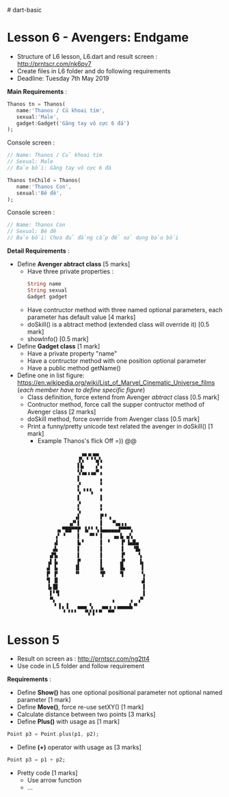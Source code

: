 ﻿﻿# dart-basic

# Lesson 6 - Avengers: Endgame
* Structure of L6 lesson, L6.dart and result screen : http://prntscr.com/nk6pv7
* Create files in L6 folder and do following requirements
* Deadline: Tuesday 7th May 2019

**Main Requirements** : 
 ```dart
Thanos tn = Thanos(
    name:'Thanos / Củ khoai tím',
    sexual:'Male',
    gadget:Gadget('Găng tay vô cực 6 đá')
);
```
Console screen :
 ```dart
// Name: Thanos / Củ khoai tím
// Sexual: Male
// Bảo bối: Găng tay vô cực 6 đá
```
 ```dart
Thanos tnChild = Thanos(
    name:'Thanos Con',
    sexual:'Bê đê',
);
```
Console screen :
 ```dart
// Name: Thanos Con
// Sexual: Bê đê
// Bảo bối: Chưa đủ đẳng cấp để sử dụng bảo bối
 ``` 
**Detail Requirements** : 
-  Define **Avenger abtract class** [5 marks]
    + Have three private properties : 
        ```dart 
        String name 
        String sexual 
        Gadget gadget
        ```
    + Have contructor method with three named optional parameters, each parameter has default value [4 marks]
    + doSkill() is a abtract method (extended class will override it) [0.5 mark]
    + showInfo() [0.5 mark]
-  Define **Gadget class** [1 mark]
    + Have a private property "name"
    + Have a contructor method with one position optional parameter
    + Have a public method getName()
-  Define one in list figure: https://en.wikipedia.org/wiki/List_of_Marvel_Cinematic_Universe_films (*each member have to define specific figure*)
    + Class definition, force extend from Avenger *abtract* class [0.5 mark]
    + Contructor method, force call the supper contructor method of Avenger class [2 marks]
    + doSkill method, force override from Avenger class [0.5 mark]
    + Print a funny/pretty unicode text related the avenger in doSkill() [1 mark]
      - Example Thanos's flick Off =)) @@
```dart
                        ▗▄▗▖▄▄                              
                       ▐▚ ▘▝▝▄▚                             
                       ▌▙    ▞▗                             
                       ▚▚▄▗▗▄▀▗                             
                       ▌      ▗                             
                       ▞      ▝                             
                       ▚ ▘▘▚  ▝                             
                       ▌      ▐                             
                       ▞      ▗                             
                       ▚      ▝                             
                      ▗▌      ▐▘▘▗                          
                    ▗▞▘▌      ▐   ▝▚▄▗▗                     
                ▗▖▀██▀▀▛ ▐▞▝ ▚▐▄▄▄▄▄▟▀▀▀▚                   
                ▞ ▝    ▌   ▀▘▘▐    ▄▖▙ ▄▚                   
               ▗▌      ▙▝     ▐  ▘   ▐▘▐▄█▄                 
               ▟▖      ▌      ▐      ▐   ▝█▖                
              ▟▜▖      ▌      ▐      ▐▘    ▚                
             ▗▌▐▖      ▛      ▐      ▟▘    ▐▖               
             ▟ ▐▖     ▐▌      ▐▖     █▖     ▌               
             ▛ ▐▘     ▝▘      ▝▛     ▜      ▚               
             ▜ ▐▌                           ▟               
             ▐▖█▌                           ▐               
              ▌▘▜                           ▐               
              ▀▖                  ▗     ▗  ▞▘               
               ▝ ▌▖▐   ▄▄▄ ▚   ▄▄▗ ▖▄▄▄▄▙▝▘                 
                  ▝ ▘▘▘  ▝▚▘▌▘▀  ▀▀         

```

# Lesson 5
* Result on screen as : http://prntscr.com/ng2tt4
* Use code in L5 folder and follow requirement

**Requirements** : 
-  Define **Show()** has one optional positional parameter not optional named parameter [1 mark]
-  Define **Move()**, force re-use setXY() [1 mark]
-  Calculate distance between two points [3 marks]
-  Define **Plus()** with usage as [1 mark]
 ```dart
 Point p3 = Point.plus(p1, p2);
 ```
 -  Define **(+)** operator with usage as [3 marks]
 ```dart
 Point p3 = p1 + p2;
 ``` 
- Pretty code [1 marks]
  - Use arrow function
  - ...
